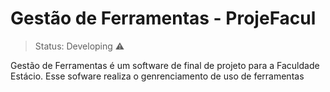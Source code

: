 <h1>Gestão de Ferramentas - ProjeFacul</h1>

> Status: Developing ⚠️

Gestão de Ferramentas é um software de final de projeto para a Faculdade Estácio.
Esse sofware realiza o genrenciamento de uso de ferramentas
